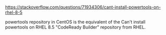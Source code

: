 https://stackoverflow.com/questions/71934306/cant-install-powertools-on-rhel-8-5

powertools repository in CentOS is the equivalent of the Can't install powertools on RHEL 8.5 "CodeReady Builder" repository from RHEL.